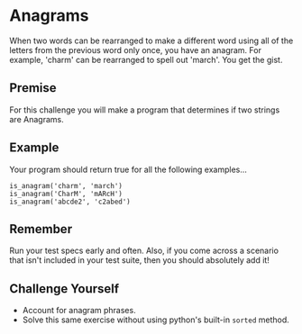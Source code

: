 # Anagrams

When two words can be rearranged to make a different word using all of the letters from the previous word only once, you have an anagram. For example, 'charm' can be rearranged to spell out 'march'. You get the gist.

## Premise

For this challenge you will make a program that determines if two strings are Anagrams.

## Example
Your program should return true for all the following examples...


```
is_anagram('charm', 'march')
is_anagram('CharM', 'mARcH')
is_anagram('abcde2', 'c2abed')
```
## Remember
Run your test specs early and often. Also, if you come across a scenario that isn't included in your test suite, then you should absolutely add it!

## Challenge Yourself
* Account for anagram phrases.
* Solve this same exercise without using python's built-in `sorted` method.
